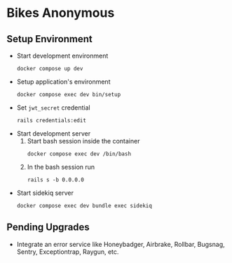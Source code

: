 # Bikes Anonymous

## Setup Environment
* Start development environment
    ```shell
    docker compose up dev
    ```
* Setup application's environment
    ```shell
    docker compose exec dev bin/setup
    ```
* Set `jwt_secret` credential
    ```shell
    rails credentials:edit
    ```
* Start development server
    1. Start bash session inside the container
        ```shell
        docker compose exec dev /bin/bash
        ```
    2. In the bash session run
       ```shell
       rails s -b 0.0.0.0
       ```
* Start sidekiq server
    ```shell
    docker compose exec dev bundle exec sidekiq
    ```

## Pending Upgrades

* Integrate an error service like Honeybadger, Airbrake, Rollbar, Bugsnag, Sentry, Exceptiontrap, Raygun, etc.